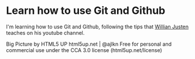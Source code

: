 # Learn how to use Git and Github

I'm learning how to use Git and Github, following the tips that [Willian Justen](https://www.youtube.com/playlist?list=PLlAbYrWSYTiNqugqFFWWsgONJsmc3eMpg) teaches on his youtube channel.

Big Picture by HTML5 UP
html5up.net | @ajlkn
Free for personal and commercial use under the CCA 3.0 license (html5up.net/license)
